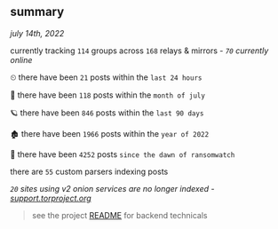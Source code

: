 
## summary
_july 14th, 2022_

currently tracking `114` groups across `168` relays & mirrors - _`70` currently online_

⏲ there have been `21` posts within the `last 24 hours`

🦈 there have been `118` posts within the `month of july`

🪐 there have been `846` posts within the `last 90 days`

🏚 there have been `1966` posts within the `year of 2022`

🦕 there have been `4252` posts `since the dawn of ransomwatch`

there are `55` custom parsers indexing posts

_`20` sites using v2 onion services are no longer indexed - [support.torproject.org](https://support.torproject.org/onionservices/v2-deprecation/)_

> see the project [README](https://github.com/joshhighet/ransomwatch#ransomwatch--) for backend technicals
